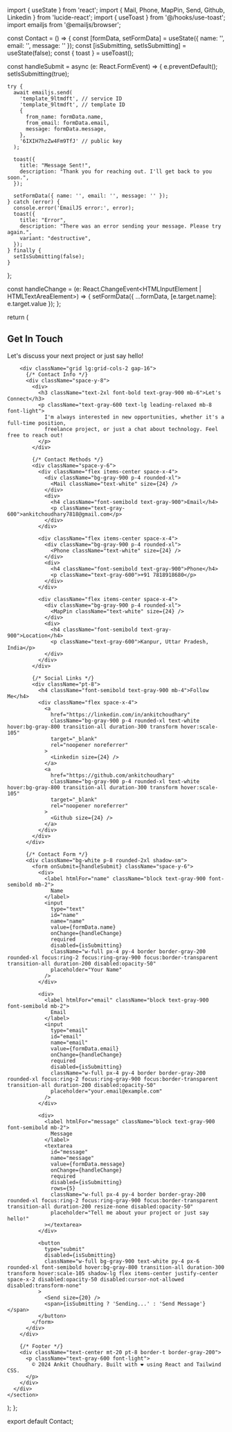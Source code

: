 import { useState } from 'react';
import { Mail, Phone, MapPin, Send, Github, Linkedin } from 'lucide-react';
import { useToast } from '@/hooks/use-toast';
import emailjs from '@emailjs/browser';

const Contact = () => {
  const [formData, setFormData] = useState({
    name: '',
    email: '',
    message: ''
  });
  const [isSubmitting, setIsSubmitting] = useState(false);
  const { toast } = useToast();

  const handleSubmit = async (e: React.FormEvent) => {
    e.preventDefault();
    setIsSubmitting(true);
    
    try {
      await emailjs.send(
        'template_9ltmdft', // service ID
        'template_9ltmdft', // template ID
        {
          from_name: formData.name,
          from_email: formData.email,
          message: formData.message,
        },
        '6IXIH7hzZw4Fm9TfJ' // public key
      );
      
      toast({
        title: "Message Sent!",
        description: "Thank you for reaching out. I'll get back to you soon.",
      });
      
      setFormData({ name: '', email: '', message: '' });
    } catch (error) {
      console.error('EmailJS error:', error);
      toast({
        title: "Error",
        description: "There was an error sending your message. Please try again.",
        variant: "destructive",
      });
    } finally {
      setIsSubmitting(false);
    }
  };

  const handleChange = (e: React.ChangeEvent<HTMLInputElement | HTMLTextAreaElement>) => {
    setFormData({
      ...formData,
      [e.target.name]: e.target.value
    });
  };

  return (
    <section id="contact" className="py-24 bg-gray-50">
      <div className="max-w-6xl mx-auto px-4 sm:px-6 lg:px-8">
        <div className="text-center mb-20">
          <h2 className="text-4xl md:text-5xl font-bold text-gray-900 mb-6">Get In Touch</h2>
          <div className="w-16 h-1 bg-gray-900 mx-auto mb-6"></div>
          <p className="text-xl text-gray-600 max-w-3xl mx-auto font-light">
            Let's discuss your next project or just say hello!
          </p>
        </div>

        <div className="grid lg:grid-cols-2 gap-16">
          {/* Contact Info */}
          <div className="space-y-8">
            <div>
              <h3 className="text-2xl font-bold text-gray-900 mb-6">Let's Connect</h3>
              <p className="text-gray-600 text-lg leading-relaxed mb-8 font-light">
                I'm always interested in new opportunities, whether it's a full-time position, 
                freelance project, or just a chat about technology. Feel free to reach out!
              </p>
            </div>

            {/* Contact Methods */}
            <div className="space-y-6">
              <div className="flex items-center space-x-4">
                <div className="bg-gray-900 p-4 rounded-xl">
                  <Mail className="text-white" size={24} />
                </div>
                <div>
                  <h4 className="font-semibold text-gray-900">Email</h4>
                  <p className="text-gray-600">ankitchoudhary7818@gmail.com</p>
                </div>
              </div>

              <div className="flex items-center space-x-4">
                <div className="bg-gray-900 p-4 rounded-xl">
                  <Phone className="text-white" size={24} />
                </div>
                <div>
                  <h4 className="font-semibold text-gray-900">Phone</h4>
                  <p className="text-gray-600">+91 7818918680</p>
                </div>
              </div>

              <div className="flex items-center space-x-4">
                <div className="bg-gray-900 p-4 rounded-xl">
                  <MapPin className="text-white" size={24} />
                </div>
                <div>
                  <h4 className="font-semibold text-gray-900">Location</h4>
                  <p className="text-gray-600">Kanpur, Uttar Pradesh, India</p>
                </div>
              </div>
            </div>

            {/* Social Links */}
            <div className="pt-8">
              <h4 className="font-semibold text-gray-900 mb-4">Follow Me</h4>
              <div className="flex space-x-4">
                <a
                  href="https://linkedin.com/in/ankitchoudhary"
                  className="bg-gray-900 p-4 rounded-xl text-white hover:bg-gray-800 transition-all duration-300 transform hover:scale-105"
                  target="_blank"
                  rel="noopener noreferrer"
                >
                  <Linkedin size={24} />
                </a>
                <a
                  href="https://github.com/ankitchoudhary"
                  className="bg-gray-900 p-4 rounded-xl text-white hover:bg-gray-800 transition-all duration-300 transform hover:scale-105"
                  target="_blank"
                  rel="noopener noreferrer"
                >
                  <Github size={24} />
                </a>
              </div>
            </div>
          </div>

          {/* Contact Form */}
          <div className="bg-white p-8 rounded-2xl shadow-sm">
            <form onSubmit={handleSubmit} className="space-y-6">
              <div>
                <label htmlFor="name" className="block text-gray-900 font-semibold mb-2">
                  Name
                </label>
                <input
                  type="text"
                  id="name"
                  name="name"
                  value={formData.name}
                  onChange={handleChange}
                  required
                  disabled={isSubmitting}
                  className="w-full px-4 py-4 border border-gray-200 rounded-xl focus:ring-2 focus:ring-gray-900 focus:border-transparent transition-all duration-200 disabled:opacity-50"
                  placeholder="Your Name"
                />
              </div>

              <div>
                <label htmlFor="email" className="block text-gray-900 font-semibold mb-2">
                  Email
                </label>
                <input
                  type="email"
                  id="email"
                  name="email"
                  value={formData.email}
                  onChange={handleChange}
                  required
                  disabled={isSubmitting}
                  className="w-full px-4 py-4 border border-gray-200 rounded-xl focus:ring-2 focus:ring-gray-900 focus:border-transparent transition-all duration-200 disabled:opacity-50"
                  placeholder="your.email@example.com"
                />
              </div>

              <div>
                <label htmlFor="message" className="block text-gray-900 font-semibold mb-2">
                  Message
                </label>
                <textarea
                  id="message"
                  name="message"
                  value={formData.message}
                  onChange={handleChange}
                  required
                  disabled={isSubmitting}
                  rows={5}
                  className="w-full px-4 py-4 border border-gray-200 rounded-xl focus:ring-2 focus:ring-gray-900 focus:border-transparent transition-all duration-200 resize-none disabled:opacity-50"
                  placeholder="Tell me about your project or just say hello!"
                ></textarea>
              </div>

              <button
                type="submit"
                disabled={isSubmitting}
                className="w-full bg-gray-900 text-white py-4 px-6 rounded-xl font-semibold hover:bg-gray-800 transition-all duration-300 transform hover:scale-105 shadow-lg flex items-center justify-center space-x-2 disabled:opacity-50 disabled:cursor-not-allowed disabled:transform-none"
              >
                <Send size={20} />
                <span>{isSubmitting ? 'Sending...' : 'Send Message'}</span>
              </button>
            </form>
          </div>
        </div>

        {/* Footer */}
        <div className="text-center mt-20 pt-8 border-t border-gray-200">
          <p className="text-gray-600 font-light">
            © 2024 Ankit Choudhary. Built with ❤️ using React and Tailwind CSS.
          </p>
        </div>
      </div>
    </section>
  );
};

export default Contact;
